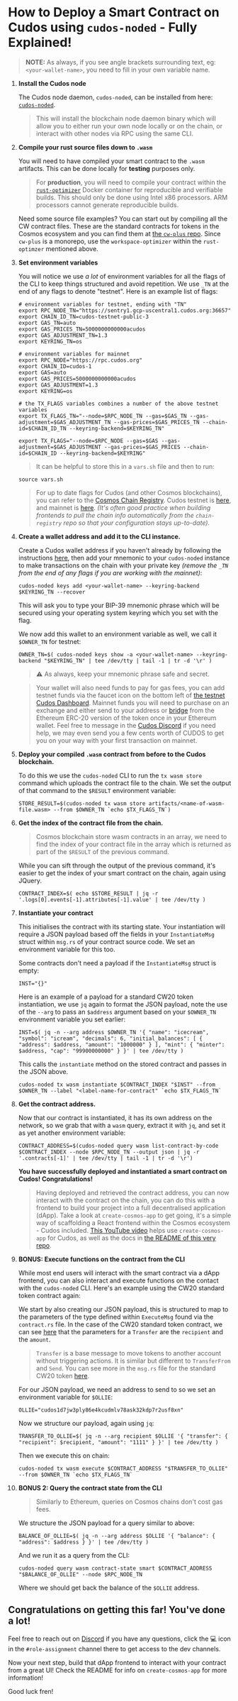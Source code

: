 # How to Deploy a Smart Contract on Cudos using `cudos-noded` - Fully Explained!
>**NOTE:** As always, if you see angle brackets surrounding text, eg: `<your-wallet-name>`, you need to fill in your own variable name.

1. **Install the Cudos node**

    The Cudos node daemon, `cudos-noded`, can be installed from here: [`cudos-noded`](https://github.com/CudoVentures/cudos-node/).
    > This will install the blockchain node daemon binary which will allow you to either run your own node locally or on the chain, or interact with other nodes via RPC using the same CLI.

2. **Compile your rust source files down to `.wasm`**

    You will need to have compiled your smart contract to the `.wasm` artifacts. This can be done locally for **testing** purposes only.
    >For **production**, you will need to compile your contract within the [`rust-optimizer`](https://github.com/CosmWasm/rust-optimizer) Docker container for reproducible and verifiable builds. This should only be done using Intel x86 processors. ARM processors cannot generate reproducible builds.

    Need some source file examples? You can start out by compiling all the CW contract files. These are the standard contracts for tokens in the Cosmos ecosystem and you can find them at [the `cw-plus` repo](https://github.com/CosmWasm/cw-plus). Since `cw-plus` is a monorepo, use the `workspace-optimizer` within the `rust-optimzer` mentioned above.

3. **Set environment variables**
    
    You will notice we use *a lot* of environment variables for all the flags of the CLI to keep things structured and avoid repetition. We use `_TN` at the end of any flags to denote "testnet". Here is an example list of flags:
    ```
    # environment variables for testnet, ending with "TN"
    export RPC_NODE_TN="https://sentry1.gcp-uscentral1.cudos.org:36657"
    export CHAIN_ID_TN=cudos-testnet-public-3
    export GAS_TN=auto
    export GAS_PRICES_TN=5000000000000acudos
    export GAS_ADJUSTMENT_TN=1.3
    export KEYRING_TN=os

    # environment variables for mainnet
    export RPC_NODE="https://rpc.cudos.org"
    export CHAIN_ID=cudos-1
    export GAS=auto
    export GAS_PRICES=5000000000000acudos
    export GAS_ADJUSTMENT=1.3
    export KEYRING=os

    # the TX_FLAGS variables combines a number of the above testnet variables
    export TX_FLAGS_TN="--node=$RPC_NODE_TN --gas=$GAS_TN --gas-adjustment=$GAS_ADJUSTMENT_TN --gas-prices=$GAS_PRICES_TN --chain-id=$CHAIN_ID_TN --keyring-backend=$KEYRING_TN"

    export TX_FLAGS="--node=$RPC_NODE --gas=$GAS --gas-adjustment=$GAS_ADJUSTMENT --gas-prices=$GAS_PRICES --chain-id=$CHAIN_ID --keyring-backend=$KEYRING"
    ```
    >It can be helpful to store this in a `vars.sh` file and then to run:
    ```console
    source vars.sh
    ```


    >For up to date flags for Cudos (and other Cosmos blockchains), you can refer to the [Cosmos Chain Registry](https://github.com/cosmos/chain-registry). Cudos testnet is [here](https://github.com/cosmos/chain-registry/tree/master/testnets/cudostestnet), and mainnet is [here](https://github.com/cosmos/chain-registry/tree/master/cudos). *(It's often good practice when building frontends to pull the chain info automatically from the `chain-registry` repo so that your configuration stays up-to-date).*


4. **Create a wallet address and add it to the CLI instance.**

    Create a Cudos wallet address if you haven't already by following the instructions [here](keplr-create.md), then add your mnemonic to your `cudos-noded` instance to make transactions on the chain with your private key *(remove the `_TN` from the end of any flags if you are working with the mainnet)*:
    ```console
    cudos-noded keys add <your-wallet-name> --keyring-backend $KEYRING_TN --recover
    ```
    This will ask you to type your BIP-39 mnemonic phrase which will be secured using your operating system keyring which you set with the flag.

    We now add this wallet to an environment variable as well, we call it `$OWNER_TN` for testnet:
    ```console
    OWNER_TN=$( cudos-noded keys show -a <your-wallet-name> --keyring-backend "$KEYRING_TN" | tee /dev/tty | tail -1 | tr -d '\r' )
    ```

    >:warning: As always, keep your mnemonic phrase safe and secret.

    > Your wallet will also need funds to pay for gas fees, you can add testnet funds via the faucet icon on the bottom left of [the testnet Cudos Dashboard](http://dashboard.testnet.cudos.org/). Mainnet funds you will need to purchase on an exchange and either send to your address or [bridge](https://bridge.cudos.org/) from the Ethereum ERC-20 version of the token once in your Ethereum wallet. Feel free to message in the [Cudos Discord](https://discord.gg/cudos/) if you need help, we may even send you a few cents worth of CUDOS to get you on your way with your first transaction on mainnet.


5. **Deploy your compiled `.wasm` contract from before to the Cudos blockchain.**

     To do this we use the `cudos-noded` CLI to run the `tx wasm store` command which uploads the contract file to the chain. We set the output of that command to the `$RESULT` environment variable:
    ```console
    STORE_RESULT=$(cudos-noded tx wasm store artifacts/<name-of-wasm-file.wasm> --from $OWNER_TN `echo $TX_FLAGS_TN`)
    ```

6. **Get the index of the contract file from the chain.**
    >Cosmos blockchain store wasm contracts in an array, we need to find the index of your contract file in the array which is returned as part of the `$RESULT` of the previous command.
    
    While you can sift through the output of the previous command, it's easier to get the index of your smart contract on the chain, again using JQuery.
    ```console
    CONTRACT_INDEX=$( echo $STORE_RESULT | jq -r '.logs[0].events[-1].attributes[-1].value' | tee /dev/tty )
    ```

7. **Instantiate your contract**

    This initialises the contract with its starting state. Your instantiation will require a JSON payload based off the fields in your `InstantiateMsg` struct within `msg.rs` of your contract source code. We set an environment variable for this too.

    Some contracts don't need a payload if the `InstantiateMsg` struct is empty:
    ```console
    INST="{}"
    ```
    Here is an example of a payload for a standard CW20 token instantiation, we use `jq` again to format the JSON payload, note the use of the `--arg` to pass an `$address` argument based on your `$OWNER_TN` environment variable you set earlier:
    ```console
    INST=$( jq -n --arg address $OWNER_TN '{ "name": "icecream", "symbol": "icream", "decimals": 6, "initial_balances": [ { "address": $address, "amount": "1000000" } ], "mint": { "minter": $address, "cap": "99900000000" } }' | tee /dev/tty )
    ```
    This calls the `instantiate` method on the stored contract and passes in the JSON above.
    ```console
    cudos-noded tx wasm instantiate $CONTRACT_INDEX "$INST" --from $OWNER_TN --label "<label-name-for-contract" `echo $TX_FLAGS_TN`
    ```

8. **Get the contract address.**
    
    Now that our contract is instantiated, it has its own address on the network, so we grab that with a `wasm` query, extract it with `jq`, and set it as yet another environment variable:
    ```console
    CONTRACT_ADDRESS=$(cudos-noded query wasm list-contract-by-code $CONTRACT_INDEX --node $RPC_NODE_TN --output json | jq -r '.contracts[-1]' | tee /dev/tty | tail -1 | tr -d '\r')
    ```
    **You have successfully deployed and instantiated a smart contract on Cudos! Congratulations!**
    >Having deployed and retrieved the contract address, you can now interact with the contract on the chain, you can do this with a frontend to build your project into a full decentralised application (dApp). Take a look at `create-cosmos-app` to get going, it's a simple way of scaffolding a React frontend within the Cosmos ecosystem - Cudos included. [This YouTube video](https://www.youtube.com/live/hPec5D_lI1A?feature=share&t=1880) helps use `create-cosmos-app` for Cudos, as well as the docs in [the README of this very repo](../README.md).

9. **BONUS: Execute functions on the contract from the CLI**

    While most end users will interact with the smart contract via a dApp frontend, you can also interact and execute functions on the contact with the `cudos-noded` CLI. Here's an example using the CW20 standard token contract again:

    We start by also creating our JSON payload, this is structured to map to the parameters of the type defined within `ExecuteMsg` found via the `contract.rs` file. In the case of the CW20 standard token contract, we can see [here](https://github.com/CosmWasm/cw-plus/blob/4da476f9e426fb87689b6f0c3398ff08a65248d1/contracts/cw20-base/src/contract.rs#L195) that the parameters for a `Transfer` are the `recipient` and the `amount`.
    > `Transfer` is a base message to move tokens to another account without triggering actions. It is similar but different to `TransferFrom` and `Send`. You can see more in the `msg.rs` file for the standard CW20 token [here](https://github.com/CosmWasm/cw-plus/blob/main/packages/cw20/src/msg.rs).

    For our JSON payload, we need an address to send to so we set an environment variable for `$OLLIE`:
    ```console
    OLLIE="cudos1d7jw3ply86e4kcudmlv78ask32kdp7r2usf8xn"
    ```
    Now we structure our payload, again using `jq`:
    ```console
    TRANSFER_TO_OLLIE=$( jq -n --arg recipient $OLLIE '{ "transfer": { "recipient": $recipient, "amount": "1111" } }' | tee /dev/tty )
    ```
    Then we execute this on chain:
    ```console
    cudos-noded tx wasm execute $CONTRACT_ADDRESS "$TRANSFER_TO_OLLIE" --from $OWNER_TN `echo $TX_FLAGS_TN`
    ```

10. **BONUS 2: Query the contract state from the CLI**

    > Similarly to Ethereum, queries on Cosmos chains don't cost gas fees.

    We structure the JSON payload for a query similar to above:
    ```console
    BALANCE_OF_OLLIE=$( jq -n --arg address $OLLIE '{ "balance": { "address": $address } }' | tee /dev/tty )
    ```
    And we run it as a query from the CLI:
    ```console
    cudos-noded query wasm contract-state smart $CONTRACT_ADDRESS "$BALANCE_OF_OLLIE" --node $RPC_NODE_TN
    ```
    Where we should get back the balance of the `$OLLIE` address.

## Congratulations on getting this far! You've done a lot!
Feel free to reach out on [Discord](https://discord.gg/cudos) if you have any questions, click the :computer: icon in the `#role-assignment` channel there to get access to the dev channels.

Now your next step, build that dApp frontend to interact with your contract from a great UI! Check the README for info on `create-cosmos-app` for more information!

Good luck fren!


